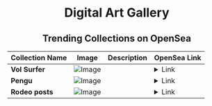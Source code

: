<div align="center">

# Digital Art Gallery

## Trending Collections on OpenSea

| Collection Name                       | Image                                                                                     | Description                       | OpenSea Link                                                                                          |
|---------------------------------------|-------------------------------------------------------------------------------------------|-----------------------------------|--------------------------------------------------------------------------------------------------------|
| **Vol Surfer** | ![Image](https://i.seadn.io/s/raw/files/5934e422cdd39dec381e595525d433a2.png?w=500&auto=format?w=200&auto=format) |  | <details><summary>Link</summary>[Vol Surfer](https://opensea.io/collection/vol-surfer-14)</details> |
| **Pengu** | ![Image](https://i.seadn.io/s/raw/files/8aff7c807a71ac09297fd04527bfbc5e.png?w=500&auto=format?w=200&auto=format) |  | <details><summary>Link</summary>[Pengu](https://opensea.io/collection/pengu-35)</details> |
| **Rodeo posts** | ![Image](https://i.seadn.io/s/raw/files/c30f5ccd6ee1f9bd3294990c360a3d46.jpg?w=500&auto=format?w=200&auto=format) |  | <details><summary>Link</summary>[Rodeo posts](https://opensea.io/collection/rodeo-posts-5932)</details> |

</div>